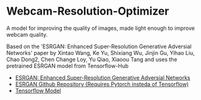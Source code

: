 # Webcam-Resolution-Optimizer
A model for improving the quality of images, made light enough to improve webcam quality.

Based on the 'ESRGAN: Enhanced Super-Resolution Generative Adversial Networks' paper by Xintao Wang, Ke Yu, Shixiang Wu, Jinjin Gu, Yihao Liu, Chao Dong2, Chen Change Loy, Yu Qiao, Xiaoou Tang and uses the pretrained ESRGAN model from Tensorflow-Hub

- <a href="https://arxiv.org/pdf/1809.00219.pdf">ESRGAN: Enhanced Super-Resolution Generative Adversial Networks</a>
- <a href="https://github.com/xinntao/ESRGAN">ESRGAN Github Repository (Requires Pytorch insteda of Tensorflow)</a>
- <a href="https://tfhub.dev/captain-pool/esrgan-tf2/1">Tensorflow Model</a>

